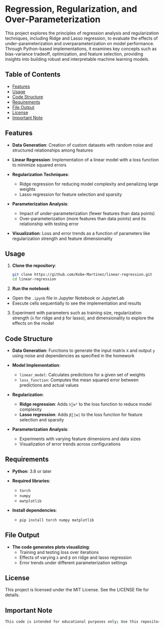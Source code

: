 # Regression, Regularization, and Over-Parameterization

This project explores the principles of regression analysis and regularization techniques, including Ridge and Lasso regression, to evaluate the effects of under-parameterization and overparameterization on model performance. Through Python-based implementations, it examines key concepts such as bias-variance tradeoff, optimization, and feature selection, providing insights into building robust and interpretable machine learning models.


## Table of Contents
- [Features](#features)
- [Usage](#usage)
- [Code Structure](#code-structure)
- [Requirements](#requirements)
- [File Output](#file-output)
- [License](#license)
- [Important Note](#important-note)


## Features
- **Data Generation**: Creation of custom datasets with random noise and structured relationships among features

- **Linear Regression**: Implementation of a linear model with a loss function to minimize squared errors

- **Regularization Techniques**:
  - Ridge regression for reducing model complexity and penalizing large weights
  - Lasso regression for feature selection and sparsity

- **Parameterization Analysis**:
  - Impact of under-parameterization (fewer features than data points)
  - Over-parameterization (more features than data points) and its relationship with testing error

- **Visualization**: Loss and error trends as a function of parameters like regularization strength and feature dimensionality
  

## Usage
1. **Clone the repository**:
   ```bash
   git clone https://github.com/Kobe-Martinez/linear-regression.git
   cd linear-regression

2. **Run the notebook**:
  - Open the `.ipynb` file in Jupyter Notebook or JupyterLab
  - Execute cells sequentially to see the implementation and results

3. Experiment with parameters such as training size, regularization strength (`λ` for ridge and `β` for lasso), and dimensionality to explore the effects on the model


## Code Structure

- **Data Generation**: Functions to generate the input matrix `X` and output `y` using noise and dependencies as specified in the homework

- **Model Implementation**:
  - `linear_model`: Calculates predictions for a given set of weights
  - `loss_function`: Computes the mean squared error between predictions and actual values

- **Regularization**:
  - **Ridge regression**: Adds `λ∑w²` to the loss function to reduce model complexity
  - **Lasso regression**: Adds `β∑|w|` to the loss function for feature selection and sparsity

- **Parameterization Analysis**:
  - Experiments with varying feature dimensions and data sizes
  - Visualization of error trends across configurations


## Requirements

- **Python**: 3.8 or later

- **Required libraries**:
  - `torch`
  - `numpy`
  - `matplotlib`

- **Install dependencies**:
  - `pip install torch numpy matplotlib`
 

## File Output

- **The code generates plots visualizing**:
  - Training and testing loss over iterations
  - Effects of varying `λ` and `β` on ridge and lasso regression
  - Error trends under different parameterization settings
 

## License

This project is licensed under the MIT License. See the LICENSE file for details.


## Important Note

```bash
This code is intended for educational purposes only; Use this repository responsibly.
```
